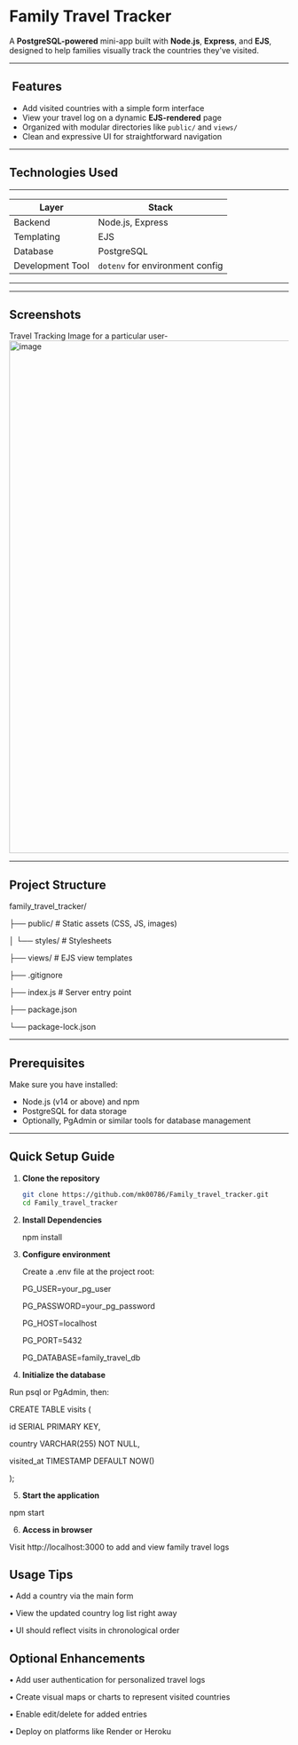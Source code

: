 # Family Travel Tracker

A **PostgreSQL-powered** mini-app built with **Node.js**, **Express**, and **EJS**, designed to help families visually track the countries they've visited.

---

## ​ Features

- Add visited countries with a simple form interface  
- View your travel log on a dynamic **EJS-rendered** page  
- Organized with modular directories like `public/` and `views/`  
- Clean and expressive UI for straightforward navigation

---

##  Technologies Used
-----------------------------------------------------
| Layer            | Stack                          |
|------------------|--------------------------------|
| Backend          | Node.js, Express               |
| Templating       | EJS                            |
| Database         | PostgreSQL                     |
| Development Tool | `dotenv` for environment config|
-----------------------------------------------------

---

##   Screenshots

Travel Tracking Image for a particular user-
<img width="1882" height="923" alt="image" src="https://github.com/user-attachments/assets/e2948fb7-a3ef-4a6c-8cd9-2271bf4b3d9d" />

---
##  Project Structure

family_travel_tracker/

├── public/ # Static assets (CSS, JS, images)

│ └── styles/ # Stylesheets

├── views/ # EJS view templates

├── .gitignore

├── index.js # Server entry point

├── package.json

└── package-lock.json

---

##  Prerequisites

Make sure you have installed:

- Node.js (v14 or above) and npm  
- PostgreSQL for data storage  
- Optionally, PgAdmin or similar tools for database management

---

##  Quick Setup Guide

1. **Clone the repository**
   ```bash
   git clone https://github.com/mk00786/Family_travel_tracker.git
   cd Family_travel_tracker

2. **Install Dependencies**
   
    npm install

3.  **Configure environment**
   
    Create a .env file at the project root:
    
    PG_USER=your_pg_user
    
    PG_PASSWORD=your_pg_password
    
    PG_HOST=localhost
    
    PG_PORT=5432
    
    PG_DATABASE=family_travel_db

4.  **Initialize the database**

Run psql or PgAdmin, then:

CREATE TABLE visits (

  id SERIAL PRIMARY KEY,
  
  country VARCHAR(255) NOT NULL,
  
  visited_at TIMESTAMP DEFAULT NOW()
  
);

5.  **Start the application**

npm start

6.  **Access in browser**

Visit http://localhost:3000 to add and view family travel logs


## Usage Tips

•	Add a country via the main form

•	View the updated country log list right away

•	UI should reflect visits in chronological order

## Optional Enhancements

•	Add user authentication for personalized travel logs

•	Create visual maps or charts to represent visited countries

•	Enable edit/delete for added entries

•	Deploy on platforms like Render or Heroku
